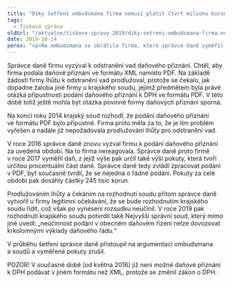 ```yaml
---
title: "Díky šetření ombudsmana firma nemusí platit čtvrt milionu korun za neoprávněné pokuty"
tags:
  - Tisková zpráva
oldUrl: "/aktualne/tiskove-zpravy-2019/diky-setreni-ombudsmana-firma-nemusi-platit-ctvrt-milionu-korun-za-neopravnene-pokuty"
date: 2019-10-14
perex: "<p>Na ombudsmana se obrátila firma, které správce daně vyměřil pokuty za nepodané daňové přiznání ve výši bezmála čtvrt milionu korun. Problém byl v tom, že firma podávala v letech 2013 a 2014 daňová přiznání k DPH ve formátu PDF. V daném období totiž zákon ani vyhláška nespecifikovaly, v jakém formátu se má přiznání zasílat. Správce daně však na základě interních předpisů požadoval, aby firma daňová přiznání zasílala výhradně ve formátu XML. Správce daně proto firmě vyměřil pokuty za nepodané daňové přiznání k DPH. Výši daně i pokuty přitom paradoxně určil na základě podkladů, které firma dodala. </p>"
---
```


<!-- imported from the old website -->

<p>Správce daně firmu vyzýval k odstranění vad daňového přiznání. Chtěl, aby firma podala daňové přiznání ve formátu XML namísto PDF. Na základě žádosti firmy lhůtu k odstranění vad prodlužoval, protože se čekalo, jak dopadne žaloba jiné firmy u krajského soudu, jejímž předmětem byla právě otázka přípustnosti podání daňového přiznání k DPH ve formátu PDF. V této době totiž ještě mohla být otázka povinné formy daňových přiznání sporná.</p> <p>Na konci roku 2014 krajský soud rozhodl, že podání daňového přiznání ve formátu PDF bylo přípustné. Firma proto měla za to, že je tím problém vyřešen a nadále již nepožadovala prodlužování lhůty pro odstranění vad. </p> <p>V roce 2016 správce daně znovu vyzval firmu k podání daňového přiznání za uvedená období. Na to firma nereagovala. Správce daně proto firmě v roce 2017 vyměřil daň, z jejíž výše pak určil také výši pokuty, která tvoří určitou procentuální část daně. Správce daně tedy zvládl zpracovat podání v PDF, byť současně tvrdil, že se nejedná o řádné podání. Pokuty za celé období pak dosáhly částky 245 tisíc korun.</p> <p>Prodlužováním lhůty a čekáním na rozhodnutí soudu přitom správce daně vytvořil u firmy legitimní očekávání, že se bude rozhodnutím krajského soudu řídit, což však po vynesení rozsudku neučinil. V roce 2019 pak rozhodnutí krajského soudu potvrdil také Nejvyšší správní soud, který mimo jiné uvedl: „neúčinnost podání v obecném daňovém řízení nelze dovozovat krkolomnými výklady daňového řádu.“</p> <p>V průběhu šetření správce daně přistoupil na argumentaci ombudsmana a soudů a vyměřené pokuty zrušil. </p> <p>POZOR! V současné době (od května 2016) již není možné daňové přiznání k DPH podávat v jiném formátu než XML, protože se změnil zákon o DPH.</p>
